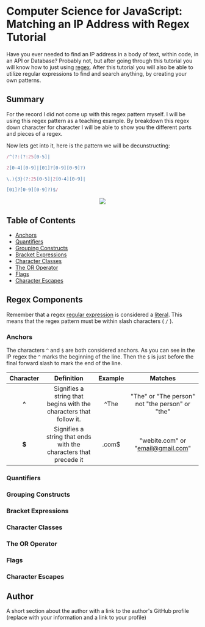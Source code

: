 # Computer Science for JavaScript: Matching an IP Address with Regex Tutorial

Have you ever needed to find an IP address in a body of text, within code, in an API or Database? Probably not, but after going through this tutorial you will know how to just using [regex](https://www.computerhope.com/jargon/r/regex.htm). After this tutorial you will also be able to utilize regular expressions to find and search anything, by creating your own patterns.

## Summary

For the record I did not come up with this regex pattern myself. I will be using this regex pattern as a teaching example. By breakdown this regex down character for character I will be able to show you the different parts and pieces of a regex.

Now lets get into it, here is the pattern we will be decunstructing:

```javascript
/^(?:(?:25[0-5]|

2[0-4][0-9]|[01]?[0-9][0-9]?)

\.){3}(?:25[0-5]|2[0-4][0-9]|

[01]?[0-9][0-9]?)$/
```
<p align="center">
<img src="https://user-images.githubusercontent.com/52815609/142356111-d4501b58-3c05-4230-b4eb-e9c87203be78.jpeg" />
</p>

## Table of Contents

- [Anchors](#anchors)
- [Quantifiers](#quantifiers)
- [Grouping Constructs](#grouping-constructs)
- [Bracket Expressions](#bracket-expressions)
- [Character Classes](#character-classes)
- [The OR Operator](#the-or-operator)
- [Flags](#flags)
- [Character Escapes](#character-escapes)

## Regex Components

Remember that a regex [regular expression](https://developer.mozilla.org/en-US/docs/Web/JavaScript/Guide/Regular_Expressions) is considered a [literal](https://developer.mozilla.org/en-US/docs/Web/JavaScript/Guide/Grammar_and_types#regexp_literals). This means that the regex pattern must be within slash characters ( ```/``` ).

### Anchors

The characters ```^``` and ```$``` are both considered anchors. As you can see in the IP regex the ```^``` marks the beginning of the line. Then the ```$``` is just before the final forward slash to mark the end of the line.

| Character | Definition                                                           | Example      | Matches  |
| :-------: | :------------------------------------------------------------------: | :----------: | :------: |
|   **^**   |  Signifies a string that begins with the characters that follow it.  | ^The  | "The" or "The person" not "the person" or "the" |
|   **$**   |  Signifies a string that ends with the characters that precede it    | .com$ | "webite.com" or "email@gmail.com" |

### Quantifiers


### Grouping Constructs

### Bracket Expressions

### Character Classes

### The OR Operator

### Flags

### Character Escapes

## Author

A short section about the author with a link to the author's GitHub profile (replace with your information and a link to your profile)
